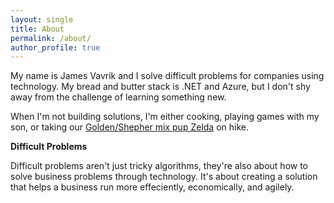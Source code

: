 ```yaml
---
layout: single
title: About
permalink: /about/
author_profile: true
---
```



My name is James Vavrik and I solve difficult problems for companies using technology. My bread and butter stack is .NET and Azure, but I don't shy away from the challenge of learning something new.

When I'm not building solutions, I'm either cooking, playing games with my son, or taking our [Golden/Shepher mix pup Zelda](https://www.instagram.com/zeldavavrik/) on hike.

**Difficult Problems**

Difficult problems aren't just tricky algorithms, they're also about how to solve business problems through technology. It's about creating a solution that helps a business run more effeciently, economically, and agilely.
